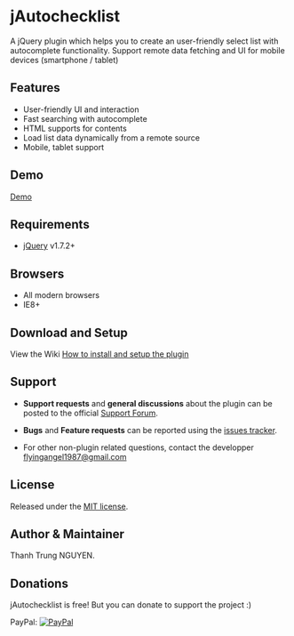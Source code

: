 # jAutochecklist

A jQuery plugin which helps you to create an user-friendly select list with autocomplete functionality.
Support remote data fetching and UI for mobile devices (smartphone / tablet)

## Features
* User-friendly UI and interaction
* Fast searching with autocomplete
* HTML supports for contents
* Load list data dynamically from a remote source
* Mobile, tablet support

## Demo
[Demo](http://iflyingangel.com/project/jAutochecklist/demo)

## Requirements
* [jQuery](https://jquery.com) v1.7.2+

## Browsers
* All modern browsers
* IE8+

## Download and Setup
View the Wiki [How to install and setup the plugin](https://github.com/flyingangel/jAutochecklist/wiki)

## Support

* **Support requests** and **general discussions** about the plugin can be posted to the official [Support Forum](https://groups.google.com/forum/#!forum/jautochecklist).

* **Bugs** and **Feature requests** can be reported using the [issues tracker](https://github.com/flyingangel/jAutochecklist/issues). 

* For other non-plugin related questions, contact the developper [flyingangel1987@gmail.com](mailto:flyingangel1987@gmail.com)

## License
Released under the [MIT license](http://www.opensource.org/licenses/MIT).

## Author & Maintainer
Thanh Trung NGUYEN.

## Donations
jAutochecklist is free! But you can donate to support the project :)

PayPal: [![PayPal](https://www.paypalobjects.com/WEBSCR-640-20110429-1/en_US/i/btn/btn_donateCC_LG.gif)](https://www.paypal.com/cgi-bin/webscr?cmd=_donations&business=CTV4VZL75V6DN&lc=FR&item_name=Thanh%20Trung%20NGUYEN%20%2d%20jAutochecklist&currency_code=EUR&bn=PP%2dDonationsBF%3abtn_donateCC_LG%2egif%3aNonHosted)
